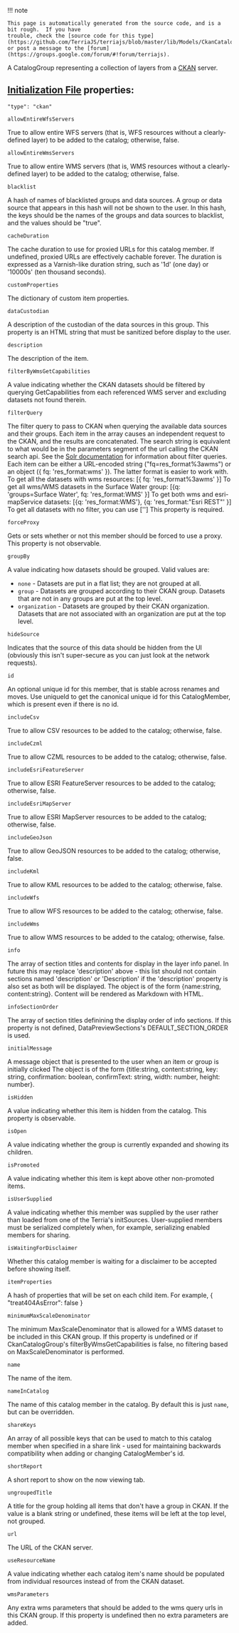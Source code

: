 !!! note    This page is automatically generated from the source code, and is a bit rough.  If you have    trouble, check the [source code for this type](https://github.com/TerriaJS/terriajs/blob/master/lib/Models/CkanCatalogGroup.js) or post a message to the [forum](https://groups.google.com/forum/#!forum/terriajs).A CatalogGroup representing a collection of layers from a [CKAN](http://ckan.org) server.## [Initialization File](../../customizing/initialization-files.md) properties:`"type": "ckan"``allowEntireWfsServers`True to allow entire WFS servers (that is, WFS resources without a clearly-defined layer) to beadded to the catalog; otherwise, false.`allowEntireWmsServers`True to allow entire WMS servers (that is, WMS resources without a clearly-defined layer) to beadded to the catalog; otherwise, false.`blacklist`A hash of names of blacklisted groups and data sources.  A group or data source that appears in this hashwill not be shown to the user.  In this hash, the keys should be the names of the groups and data sources to blacklist,and the values should be "true".`cacheDuration`The cache duration to use for proxied URLs for this catalog member.  If undefined, proxied URLs are effectively cachableforever.  The duration is expressed as a Varnish-like duration string, such as '1d' (one day) or '10000s' (ten thousand seconds).`customProperties`The dictionary of custom item properties.`dataCustodian`A description of the custodian of the data sources in this group.This property is an HTML string that must be sanitized before display to the user.`description`The description of the item.`filterByWmsGetCapabilities`A value indicating whether the CKAN datasets should be filtered by querying GetCapabilities from eachreferenced WMS server and excluding datasets not found therein.`filterQuery`The filter query to pass to CKAN when querying the available data sources and their groups. Each item in thearray causes an independent request to the CKAN, and the results are concatenated.  Thesearch string is equivalent to what would be in the parameters segment of the url calling the CKAN search api.See the [Solr documentation](http://wiki.apache.org/solr/CommonQueryParameters#fq) for information about filter queries.Each item can be either a URL-encoded string ("fq=res_format%3awms") or an object ({ fq: 'res_format:wms' }). The latterformat is easier to work with.  To get all the datasets with wms resources: [{ fq: 'res_format%3awms' }]  To get all wms/WMS datasets in the Surface Water group: [{q: 'groups=Surface Water', fq: 'res_format:WMS' }]  To get both wms and esri-mapService datasets: [{q: 'res_format:WMS'}, {q: 'res_format:"Esri REST"' }]  To get all datasets with no filter, you can use ['']This property is required.`forceProxy`Gets or sets whether or not this member should be forced to use a proxy.This property is not observable.`groupBy`A value indicating how datasets should be grouped.  Valid values are:* `none` - Datasets are put in a flat list; they are not grouped at all.* `group` - Datasets are grouped according to their CKAN group.  Datasets that are not in any groups are put at the top level.* `organization` - Datasets are grouped by their CKAN organization.  Datasets that are not associated with an organization are put at the top level.`hideSource`Indicates that the source of this data should be hidden from the UI (obviously this isn't super-secure as youcan just look at the network requests).`id`An optional unique id for this member, that is stable across renames and moves.Use uniqueId to get the canonical unique id for this CatalogMember, which is present even if there is no id.`includeCsv`True to allow CSV resources to be added to the catalog; otherwise, false.`includeCzml`True to allow CZML resources to be added to the catalog; otherwise, false.`includeEsriFeatureServer`True to allow ESRI FeatureServer resources to be added to the catalog; otherwise, false.`includeEsriMapServer`True to allow ESRI MapServer resources to be added to the catalog; otherwise, false.`includeGeoJson`True to allow GeoJSON resources to be added to the catalog; otherwise, false.`includeKml`True to allow KML resources to be added to the catalog; otherwise, false.`includeWfs`True to allow WFS resources to be added to the catalog; otherwise, false.`includeWms`True to allow WMS resources to be added to the catalog; otherwise, false.`info`The array of section titles and contents for display in the layer info panel.In future this may replace 'description' above - this list should not containsections named 'description' or 'Description' if the 'description' propertyis also set as both will be displayed.The object is of the form {name:string, content:string}.Content will be rendered as Markdown with HTML.`infoSectionOrder`The array of section titles definining the display order of info sections.  If this propertyis not defined, DataPreviewSections's DEFAULT_SECTION_ORDER is used.`initialMessage`A message object that is presented to the user when an item or group is initially clickedThe object is of the form {title:string, content:string, key: string, confirmation: boolean, confirmText: string, width: number, height: number}.`isHidden`A value indicating whether this item is hidden from the catalog.  Thisproperty is observable.`isOpen`A value indicating whether the group is currently expanded and showingits children.`isPromoted`A value indicating whether this item is kept above other non-promoted items.`isUserSupplied`A value indicating whether this member was supplied by the user rather than loaded from one of theTerria's initSources.  User-supplied members must be serialized completely when, for example,serializing enabled members for sharing.`isWaitingForDisclaimer`Whether this catalog member is waiting for a disclaimer to be accepted before showing itself.`itemProperties`A hash of properties that will be set on each child item.For example, { "treat404AsError": false }`minimumMaxScaleDenominator`The minimum MaxScaleDenominator that is allowed for a WMS dataset to be included in this CKAN group.If this property is undefined or if CkanCatalogGroup's filterByWmsGetCapabilities is false, nofiltering based on MaxScaleDenominator is performed.`name`The name of the item.`nameInCatalog`The name of this catalog member in the catalog. By default this is just `name`, but can be overridden.`shareKeys`An array of all possible keys that can be used to match to this catalog member when specified in a share link -used for maintaining backwards compatibility when adding or changing CatalogMember's id.`shortReport`A short report to show on the now viewing tab.`ungroupedTitle`A title for the group holding all items that don't have a group in CKAN. If the value is a blank string or undefined,these items will be left at the top level, not grouped.`url`The URL of the CKAN server.`useResourceName`A value indicating whether each catalog item's name should be populated fromindividual resources instead of from the CKAN dataset.`wmsParameters`Any extra wms parameters that should be added to the wms query urls in this CKAN group.If this property is undefined then no extra parameters are added.